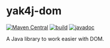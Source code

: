 # yak4j-dom

[![Maven Central](https://img.shields.io/maven-central/v/com.github.ngeor/yak4j-dom.svg?label=Maven%20Central)](https://central.sonatype.com/artifact/com.github.ngeor/yak4j-dom)
[![build](https://github.com/ngeor/yak4j-dom/actions/workflows/build.yml/badge.svg)](https://github.com/ngeor/yak4j-dom/actions/workflows/build.yml)
[![javadoc](https://javadoc.io/badge2/com.github.ngeor/yak4j-dom/javadoc.svg)](https://javadoc.io/doc/com.github.ngeor/yak4j-dom)

A Java library to work easier with DOM.
